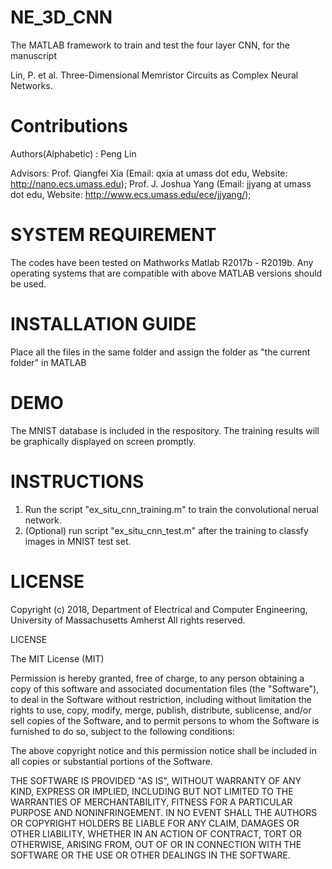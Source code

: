 # NE_3D_CNN

The MATLAB framework to train and test the four layer CNN, for the manuscript

Lin, P. et al. Three-Dimensional Memristor Circuits as Complex Neural Networks.


# Contributions

Authors(Alphabetic) : Peng Lin

Advisors: 
Prof. Qiangfei Xia (Email: qxia at umass dot edu, Website: http://nano.ecs.umass.edu); Prof. J. Joshua Yang (Email: jjyang at umass dot edu, Website: http://www.ecs.umass.edu/ece/jjyang/); 

# SYSTEM REQUIREMENT

The codes have been tested on Mathworks Matlab R2017b - R2019b.
Any operating systems that are compatible with above MATLAB versions should be used.

# INSTALLATION GUIDE

Place all the files in the same folder and assign the folder as "the current folder" in MATLAB

# DEMO

The MNIST database is included in the respository.
The training results will be graphically displayed on screen promptly.

# INSTRUCTIONS

1. Run the script "ex_situ_cnn_training.m" to train the convolutional nerual network.
2. (Optional) run script "ex_situ_cnn_test.m" after the training to classfy images in MNIST test set.

# LICENSE

Copyright (c) 2018, 
Department of Electrical and Computer Engineering, University of Massachusetts Amherst
All rights reserved.
                      
LICENSE

The MIT License (MIT)

Permission is hereby granted, free of charge, to any person obtaining a copy
of this software and associated documentation files (the "Software"), to deal
in the Software without restriction, including without limitation the rights
to use, copy, modify, merge, publish, distribute, sublicense, and/or sell
copies of the Software, and to permit persons to whom the Software is
furnished to do so, subject to the following conditions:

The above copyright notice and this permission notice shall be included in all
copies or substantial portions of the Software.

THE SOFTWARE IS PROVIDED "AS IS", WITHOUT WARRANTY OF ANY KIND, EXPRESS OR
IMPLIED, INCLUDING BUT NOT LIMITED TO THE WARRANTIES OF MERCHANTABILITY,
FITNESS FOR A PARTICULAR PURPOSE AND NONINFRINGEMENT. IN NO EVENT SHALL THE
AUTHORS OR COPYRIGHT HOLDERS BE LIABLE FOR ANY CLAIM, DAMAGES OR OTHER
LIABILITY, WHETHER IN AN ACTION OF CONTRACT, TORT OR OTHERWISE, ARISING FROM,
OUT OF OR IN CONNECTION WITH THE SOFTWARE OR THE USE OR OTHER DEALINGS IN THE
SOFTWARE.